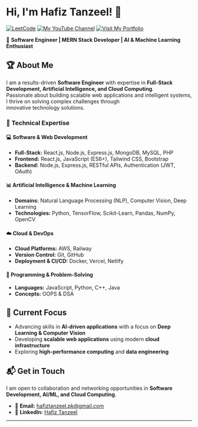 # Hi, I'm Hafiz Tanzeel! 👋  
[![LeetCode](https://img.shields.io/badge/LeetCode-FFA116?style=for-the-badge&logo=leetcode&logoColor=black)](https://leetcode.com/u/Hafiz-Tanzeel/) [![My YouTube Channel](https://img.shields.io/badge/Mastering%20AI%20Algorithm-FF0000?style=for-the-badge&logo=youtube&logoColor=white)](https://www.youtube.com/playlist?list=PLIU5O_PDxNPhElJOMdIOuPNF1ZrI-pSiH)
[![Visit My Portfolio](https://img.shields.io/badge/Visit%20My%20Portfolio-2ECC71?style=for-the-badge&logo=rocket&logoColor=white)](https://www.hafiztanzeel.me)


🚀 **Software Engineer | MERN Stack Developer | AI & Machine Learning Enthusiast**  

## 🏆 About Me  

I am a results-driven **Software Engineer** with expertise in **Full-Stack Development, Artificial Intelligence, and Cloud Computing**. <br/> Passionate about building scalable web applications and intelligent systems, I thrive on solving complex challenges through <br>innovative technology solutions.  

### 🔹 **Technical Expertise**  

#### **💻 Software & Web Development**  
- **Full-Stack:** React.js, Node.js, Express.js, MongoDB, MySQL, PHP  
- **Frontend:** React.js, JavaScript (ES6+), Tailwind CSS, Bootstrap  
- **Backend:** Node.js, Express.js, RESTful APIs, Authentication (JWT, OAuth)  

#### **📊 Artificial Intelligence & Machine Learning**  
- **Domains:** Natural Language Processing (NLP), Computer Vision, Deep Learning
- **Technologies:** Python, TensorFlow, Scikit-Learn, Pandas, NumPy, OpenCV  

#### **☁️ Cloud & DevOps**  
- **Cloud Platforms:** AWS, Railway  
- **Version Control:** Git, GitHub  
- **Deployment & CI/CD:** Docker, Vercel, Netlify  

#### **🔢 Programming & Problem-Solving**  
- **Languages:** JavaScript, Python, C++, Java  
- **Concepts:** OOPS & DSA  

## 🎯 Current Focus  
- Advancing skills in **AI-driven applications** with a focus on **Deep Learning & Computer Vision**  
- Developing **scalable web applications** using modern **cloud infrastructure**  
- Exploring **high-performance computing** and **data engineering**  

## 📬 Get in Touch  

I am open to collaboration and networking opportunities in **Software Development, AI/ML, and Cloud Computing**.  

- 📧 **Email:** [hafiztanzeel.pk@gmail.com](mailto:hafiztanzeel.pk@gmail.com)  
- 🔗 **LinkedIn:** [Hafiz Tanzeel](https://www.linkedin.com/in/hafiztanzeel-dev/)  


---

<!---
Hafiz-Tanzeel-Shamshad/Hafiz-Tanzeel-Shamshad is a ✨ special ✨ repository because its `README.md` appears on your GitHub profile.
You can click the Preview link to take a look at your changes.
--->
